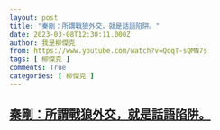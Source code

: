```yaml
---
layout: post
title: "秦剛：所謂戰狼外交，就是話語陷阱。"
date: 2023-03-08T12:30:11.000Z
author: 我是柳傑克
from: https://www.youtube.com/watch?v=QoqT-sQMN7s
tags: [ 柳傑克 ]
comments: True
categories: [ 柳傑克 ]
---
```

<!--1678278611000-->
[秦剛：所謂戰狼外交，就是話語陷阱。](https://www.youtube.com/watch?v=QoqT-sQMN7s)
------

<div>

</div>
